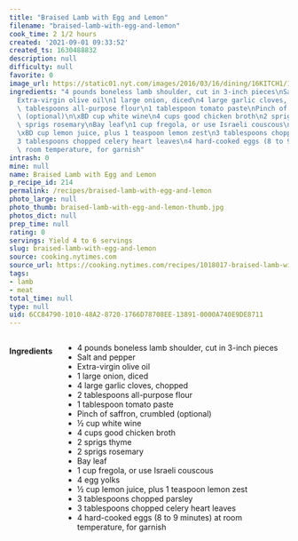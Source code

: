 ```yaml
---
title: "Braised Lamb with Egg and Lemon"
filename: "braised-lamb-with-egg-and-lemon"
cook_time: 2 1/2 hours
created: '2021-09-01 09:33:52'
created_ts: 1630488832
description: null
difficulty: null
favorite: 0
image_url: https://static01.nyt.com/images/2016/03/16/dining/16KITCH1/16KITCH1-articleLarge.jpg
ingredients: "4 pounds boneless lamb shoulder, cut in 3-inch pieces\nSalt and pepper\n\
  Extra-virgin olive oil\n1 large onion, diced\n4 large garlic cloves, chopped\n2\
  \ tablespoons all-purpose flour\n1 tablespoon tomato paste\nPinch of saffron, crumbled\
  \ (optional)\n\xBD cup white wine\n4 cups good chicken broth\n2 sprigs thyme\n2\
  \ sprigs rosemary\nBay leaf\n1 cup fregola, or use Israeli couscous\n4 egg yolks\n\
  \xBD cup lemon juice, plus 1 teaspoon lemon zest\n3 tablespoons chopped parsley\n\
  3 tablespoons chopped celery heart leaves\n4 hard-cooked eggs (8 to 9 minutes) at\
  \ room temperature, for garnish"
intrash: 0
mine: null
name: Braised Lamb with Egg and Lemon
p_recipe_id: 214
permalink: /recipes/braised-lamb-with-egg-and-lemon
photo_large: null
photo_thumb: braised-lamb-with-egg-and-lemon-thumb.jpg
photos_dict: null
prep_time: null
rating: 0
servings: Yield 4 to 6 servings
slug: braised-lamb-with-egg-and-lemon
source: cooking.nytimes.com
source_url: https://cooking.nytimes.com/recipes/1018017-braised-lamb-with-egg-and-lemon?action=click&module=Global%20Search%20Recipe%20Card&pgType=search&rank=25
tags:
- lamb
- meat
total_time: null
type: null
uid: 6CC84790-1010-48A2-8720-1766D78708EE-13891-0000A740E9DE8711
---
```

<div class="large-8 medium-7 columns" id="writeup">	</div><!-- #writeup -->
</div><!-- #row-one -->
<div class="row" id="row-two">	<div class="medium-4 small-5 columns" id="ingredients"><h4>Ingredients</h4><div class="box box-ingredients content"><ul>
<li>4 pounds boneless lamb shoulder, cut in 3-inch pieces</li>
<li>Salt and pepper</li>
<li>Extra-virgin olive oil</li>
<li>1 large onion, diced</li>
<li>4 large garlic cloves, chopped</li>
<li>2 tablespoons all-purpose flour</li>
<li>1 tablespoon tomato paste</li>
<li>Pinch of saffron, crumbled (optional)</li>
<li>½ cup white wine</li>
<li>4 cups good chicken broth</li>
<li>2 sprigs thyme</li>
<li>2 sprigs rosemary</li>
<li>Bay leaf</li>
<li>1 cup fregola, or use Israeli couscous</li>
<li>4 egg yolks</li>
<li>½ cup lemon juice, plus 1 teaspoon lemon zest</li>
<li>3 tablespoons chopped parsley</li>
<li>3 tablespoons chopped celery heart leaves</li>
<li>4 hard-cooked eggs (8 to 9 minutes) at room temperature, for garnish</li>
</ul>
</div>	</div>	<div class="medium-6 small-7 columns" id="directions">	</div>
